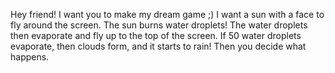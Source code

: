 Hey friend! I want you to make my dream game ;)
I want a sun with a face to fly around the screen. The sun burns water droplets!
The water droplets then evaporate and fly up to the top of the screen.
If 50 water droplets evaporate, then clouds form, and it starts to rain!
Then you decide what happens.
